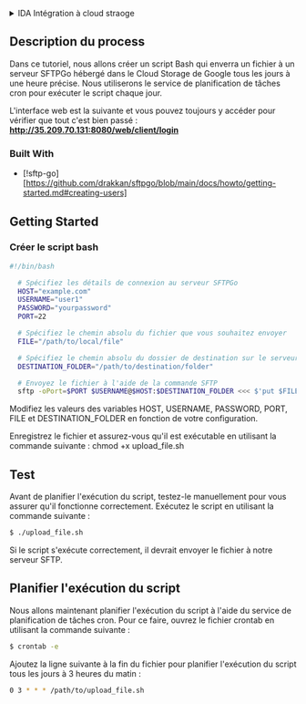 
<a name="readme-top"></a>


<!-- TABLE OF CONTENTS -->
<details>
  <summary>IDA Intégration à cloud straoge</summary>
  <ol>
    <li>
      <a href="#about-the-project">About The Project</a>
      <ul>
        <li><a href="#built-with">Built With</a></li>
      </ul>
    </li>
    <li>
      <a href="#getting-started">Getting Started</a>
      <ul>
        <li><a href="#créer le script bash ">créer le script bash </a></li>
      </ul>
    </li>
    <li><a href="#test">Test</a></li>
    <li><a href="#Planifier l'exécution du script">Planifier l'exécution du script</a></li>
  </ol>
</details>



<!-- ABOUT THE PROJECT -->
## Description du process

Dans ce tutoriel, nous allons créer un script Bash qui enverra un fichier à un serveur SFTPGo hébergé dans le Cloud Storage de Google tous les jours à une heure précise. Nous utiliserons le service de planification de tâches cron pour exécuter le script chaque jour.

L'interface web est la suivante et vous pouvez toujours y accéder pour vérifier que tout c'est bien passé : 
**http://35.209.70.131:8080/web/client/login**

### Built With

* [!sftp-go][https://github.com/drakkan/sftpgo/blob/main/docs/howto/getting-started.md#creating-users]

<!-- GETTING STARTED -->
## Getting Started


### Créer le script bash 


  ```sh
  #!/bin/bash

    # Spécifiez les détails de connexion au serveur SFTPGo
    HOST="example.com"
    USERNAME="user1"
    PASSWORD="yourpassword"
    PORT=22

    # Spécifiez le chemin absolu du fichier que vous souhaitez envoyer
    FILE="/path/to/local/file"

    # Spécifiez le chemin absolu du dossier de destination sur le serveur SFTP
    DESTINATION_FOLDER="/path/to/destination/folder"

    # Envoyez le fichier à l'aide de la commande SFTP
    sftp -oPort=$PORT $USERNAME@$HOST:$DESTINATION_FOLDER <<< $'put $FILE'
  ```

Modifiez les valeurs des variables HOST, USERNAME, PASSWORD, PORT, FILE et DESTINATION_FOLDER en fonction de votre configuration.

Enregistrez le fichier et assurez-vous qu'il est exécutable en utilisant la commande suivante :
 chmod +x upload_file.sh


<!-- USAGE EXAMPLES -->
## Test

Avant de planifier l'exécution du script, testez-le manuellement pour vous assurer qu'il fonctionne correctement. Exécutez le script en utilisant la commande suivante :

```sh
$ ./upload_file.sh
```


Si le script s'exécute correctement, il devrait envoyer le fichier à notre serveur SFTP.



<!-- ROADMAP -->
## Planifier l'exécution du script

Nous allons maintenant planifier l'exécution du script à l'aide du service de planification de tâches cron. Pour ce faire, ouvrez le fichier crontab en utilisant la commande suivante :


```sh
$ crontab -e
```
Ajoutez la ligne suivante à la fin du fichier pour planifier l'exécution du script tous les jours à 3 heures du matin :

```sh
0 3 * * * /path/to/upload_file.sh
```
